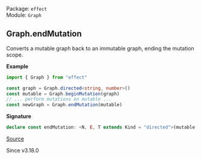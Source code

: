 Package: `effect`<br />
Module: `Graph`<br />

## Graph.endMutation

Converts a mutable graph back to an immutable graph, ending the mutation scope.

**Example**

```ts
import { Graph } from "effect"

const graph = Graph.directed<string, number>()
const mutable = Graph.beginMutation(graph)
// ... perform mutations on mutable ...
const newGraph = Graph.endMutation(mutable)
```

**Signature**

```ts
declare const endMutation: <N, E, T extends Kind = "directed">(mutable: MutableGraph<N, E, T>) => Graph<N, E, T>
```

[Source](https://github.com/Effect-TS/effect/tree/main/packages/effect/src/Graph.ts#L380)

Since v3.18.0